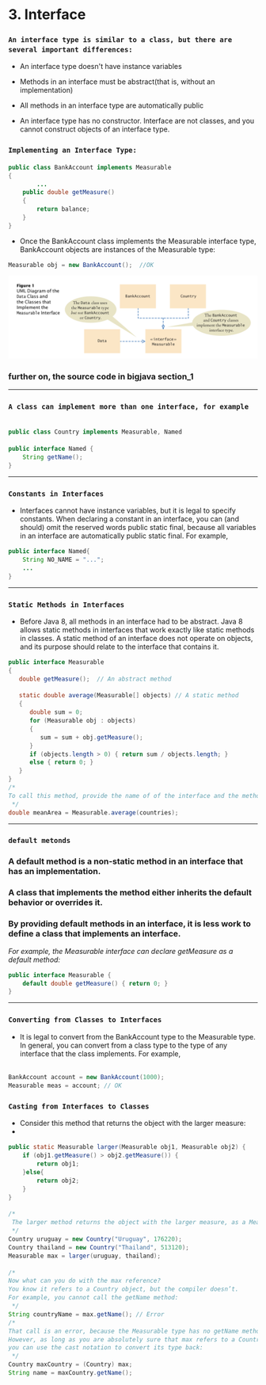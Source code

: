 # 3. Interface

### `An interface type is similar to a class, but there are several important differences:`

- An interface type doesn't have instance variables
  
- Methods in an interface must be abstract(that is, without an implementation) 
  
- All methods in an interface type are automatically public
  
- An interface type has no constructor. Interface are not classes, and you cannot construct objects of an interface type.


### `Implementing an Interface Type:`

```java
public class BankAccount implements Measurable
{
        ...
    public double getMeasure()
    {
        return balance;
    } 
}
```

- Once the BankAccount class implements the Measurable interface type, 
  BankAccount objects are instances of the Measurable type:

```java
Measurable obj = new BankAccount();  //OK
```

![](img/1.png)

### further on, the source code in bigjava section_1


---

### `A class can implement more than one interface, for example`

```java

public class Country implements Measurable, Named

public interface Named {
    String getName(); 
}

```

---
### `Constants in Interfaces`

- Interfaces cannot have instance variables, but it is legal to specify constants. 
  When declaring a constant in an interface, you can (and should) omit the reserved words public static final, 
  because all variables in an interface are automatically public static final. For example,

```java
public interface Named{
    String NO_NAME = "...";
    ...
}
```

---
### `Static Methods in Interfaces`

- Before Java 8, all methods in an interface had to be abstract. 
  Java 8 allows static methods in interfaces that work exactly like static methods in classes. 
  A static method of an interface does not operate on objects, 
  and its purpose should relate to the interface that contains it.

```java
public interface Measurable
{
   double getMeasure();  // An abstract method

   static double average(Measurable[] objects) // A static method
   {
      double sum = 0;
      for (Measurable obj : objects)
      {
         sum = sum + obj.getMeasure();
      }
      if (objects.length > 0) { return sum / objects.length; }
      else { return 0; }
   } 
}
/*
To call this method, provide the name of of the interface and the method name: 
 */
double meanArea = Measurable.average(countries);
```

---
### `default metonds`

### A default method is a non-static method in an interface that has an implementation. 
### A class that implements the method either inherits the default behavior or overrides it. 
### By providing default methods in an interface, it is less work to define a class that implements an interface.

*For example, the Measurable interface can declare getMeasure as a default method:*

```java
public interface Measurable {
    default double getMeasure() { return 0; } 
}

```

---
###  `Converting from Classes to Interfaces`

- It is legal to convert from the BankAccount type to the Measurable type. 
  In general, you can convert from a class type to the type of any interface that the class implements. For example,

```java

BankAccount account = new BankAccount(1000); 
Measurable meas = account; // OK

```

### `Casting from Interfaces to Classes`

- Consider this method that returns the object with the larger measure:
- 
```java
public static Measurable larger(Measurable obj1, Measurable obj2) {
    if (obj1.getMeasure() > obj2.getMeasure()) {
        return obj1; 
    }else{
        return obj2;
    }
}

/*
 The larger method returns the object with the larger measure, as a Measurable reference. It has no choice––it does not know the exact type of the object. Let’s use the method:
 */
Country uruguay = new Country("Uruguay", 176220); 
Country thailand = new Country("Thailand", 513120); 
Measurable max = larger(uruguay, thailand); 

/* 
Now what can you do with the max reference? 
You know it refers to a Country object, but the compiler doesn’t. 
For example, you cannot call the getName method:
 */
String countryName = max.getName(); // Error
/*
That call is an error, because the Measurable type has no getName method.
However, as long as you are absolutely sure that max refers to a Country object, 
you can use the cast notation to convert its type back: 
 */
Country maxCountry = (Country) max;
String name = maxCountry.getName();

```
